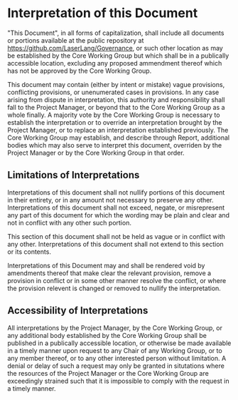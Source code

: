 # Interpretation of this Document

"This Document", in all forms of capitalization, shall include all documents or portions available at the public repository at <https://github.com/LaserLang/Governance>,
 or such other location as may be established by the Core Working Group but which shall be in a publically accessible location, excluding any proposed ammendment thereof which has not be approved by the Core Working Group.

This document may contain (either by intent or mistake) vague provisions, conflicting provisions, or unenumerated cases in provisions. In any case arising from dispute in interpretation, this authority and responsibility shall fall to the Project Manager, or beyond that to the Core Working Group as a whole finally. A majority vote by the Core Working Group is necessary to establish the interpretation or to override an interpretation brought by the Project Manager, or to replace an interpretation established previously. 
The Core Working Group may establish, and describe through Report, additional bodies which may also serve to interpret this document, overriden by the Project Manager or by the Core Working Group in that order.

## Limitations of Interpretations

Interpretations of this document shall not nullify portions of this document in their entirety, or in any amount not necessary to preserve any other. 
Interpretations of this document shall not exceed, negate, or misrepresent any part of this document for which the wording may be plain and clear and not in conflict with any other such portion. 

This section of this document shall not be held as vague or in conflict with any other. Interpretations of this document shall not extend to this section or its contents. 

Interpretations of this Document may and shall be rendered void by amendments thereof that make clear the relevant provision, 
 remove a provision in conflict or in some other manner resolve the conflict, or where the provision relevent is changed or removed to nullify the interpretation. 

## Accessibility of Interpretations

All interpretations by the Project Manager, by the Core Working Group, or any additional body established by the Core Working Group shall be published in a publically accessible location, or otherwise be made available in a timely manner upon request to any Chair of any Working Group, or to any member thereof, or to any other interested person without limitation. 
A denial or delay of such a request may only be granted in situtations where the resources of the Project Manager or the Core Working Group are exceedingly strained such that it is impossible to comply with the request in a timely manner. 
